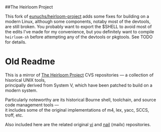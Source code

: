 ##The Heirloom Project

This fork of [eunuchs/heirloom-project](https://github.com/eunuchs/heirloom-project) adds some fixes for building on a modern Linux, although some components, notaby most of the devtools, are still broken. You probably want to export the $SHELL to avoid most of the edits I've made for my convenience, but you definitely want to compile `heirloom-sh` before attempting any of the devtools or pkgtools. See TODO for details.

# Old Readme

This is a mirror of [The Heirloom Project](http://heirloom.sourceforge.net) CVS repositories —
a collection of hisorical UNIX tools,  
principally derived from System V, which have been patched to build on a modern system.

Particularly noteworthy are its historical Bourne shell, toolchain, and source code management tools —  
it includes some of the original implementations of m4, lex, yacc, SCCS, troff, etc.  

Also included here are the related original [vi](http://ex-vi.sourceforge.net)  and [nail](http://heirloom.sourceforge.net/mailx.html) (mailx) repositories.
